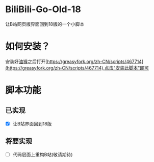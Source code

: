 # BiliBili-Go-Old-18
让B站网页版界面回到18版的一个小脚本
# 如何安装？
安装好[油猴](https://www.tampermonkey.net/)之后打开[https://greasyfork.org/zh-CN/scripts/467714](https://greasyfork.org/zh-CN/scripts/467714),点击"安装此脚本"即可
# 脚本功能
## 已实现
- [x] 让B站界面回到18版
## 将要实现
- [ ] 代码层面上重构B站(敬请期待)
